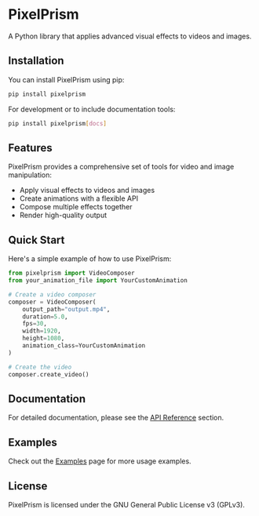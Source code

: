 # PixelPrism

A Python library that applies advanced visual effects to videos and images.

## Installation

You can install PixelPrism using pip:

```bash
pip install pixelprism
```

For development or to include documentation tools:

```bash
pip install pixelprism[docs]
```

## Features

PixelPrism provides a comprehensive set of tools for video and image manipulation:

- Apply visual effects to videos and images
- Create animations with a flexible API
- Compose multiple effects together
- Render high-quality output

## Quick Start

Here's a simple example of how to use PixelPrism:

```python
from pixelprism import VideoComposer
from your_animation_file import YourCustomAnimation

# Create a video composer
composer = VideoComposer(
    output_path="output.mp4",
    duration=5.0,
    fps=30,
    width=1920,
    height=1080,
    animation_class=YourCustomAnimation
)

# Create the video
composer.create_video()
```

## Documentation

For detailed documentation, please see the [API Reference](reference/) section.

## Examples

Check out the [Examples](examples.md) page for more usage examples.

## License

PixelPrism is licensed under the GNU General Public License v3 (GPLv3).